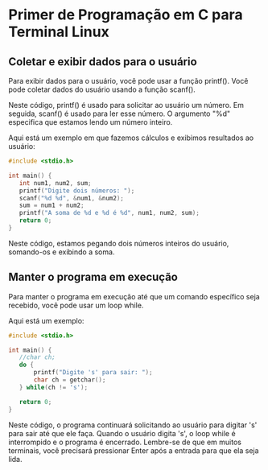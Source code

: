 # Primer de Programação em C para Terminal Linux

## Coletar e exibir dados para o usuário

Para exibir dados para o usuário, você pode usar a função printf(). Você pode coletar dados do usuário usando a função scanf().

Neste código, printf() é usado para solicitar ao usuário um número. Em seguida, scanf() é usado para ler esse número. O argumento "%d" especifica que estamos lendo um número inteiro.

Aqui está um exemplo em que fazemos cálculos e exibimos resultados ao usuário:

```c
#include <stdio.h>

int main() {
   int num1, num2, sum;
   printf("Digite dois números: ");
   scanf("%d %d", &num1, &num2);
   sum = num1 + num2;
   printf("A soma de %d e %d é %d", num1, num2, sum);
   return 0;
}
```

Neste código, estamos pegando dois números inteiros do usuário, somando-os e exibindo a soma.

## Manter o programa em execução

Para manter o programa em execução até que um comando específico seja recebido, você pode usar um loop while.

Aqui está um exemplo:

```c
#include <stdio.h>

int main() {
   //char ch;
   do {
       printf("Digite 's' para sair: ");
       char ch = getchar();
   } while(ch != 's');

   return 0;
}
```

Neste código, o programa continuará solicitando ao usuário para digitar 's' para sair até que ele faça. Quando o usuário digita 's', o loop while é interrompido e o programa é encerrado. Lembre-se de que em muitos terminais, você precisará pressionar Enter após a entrada para que ela seja lida.
